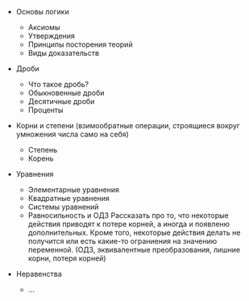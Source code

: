 - Основы логики
    - Аксиомы
    - Утверждения
    - Принципы посторения теорий
    - Виды доказательств

- Дроби
    - Что такое дробь?
    - Обыкновенные дроби
    - Десятичные дроби
    - Проценты

- Корни и степени (взимообратные операции, строящиеся вокруг умножения числа само на себя)
    - Степень
    - Корень

- Уравнения
    - Элементарные уравнения
    - Квадратные уравнения
    - Системы уравнений
    - Равносильность и ОДЗ
      Рассказать про то, что некоторые действия приводят к потере корней, а иногда и появленю дополнительных.
      Кроме того, некоторые действия делать не получится или есть какие-то ограниения на значению переменной.
      (ОДЗ, эквивалентные преобразования, лишние корни, потеря корней)

- Неравенства
    - ...
